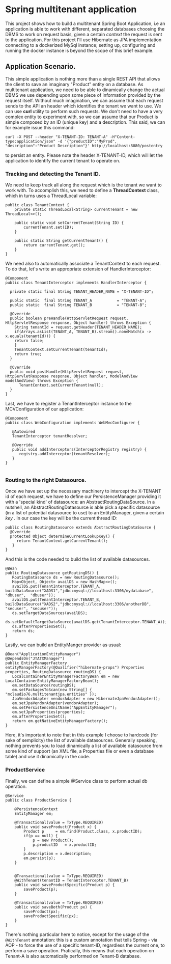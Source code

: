 # Spring multitenant application
This project shows how to build a multitenant Spring Boot Application, i.e an application is able to work with different, separated databases choosing the DBMS to work on request basis, given a certain <i> context </i> the request is sent to the application.
For this project I'll use Hibernate as JPA implementation connecting to a dockerized MySql instance; setting up, configuring and running the docker instance is beyond the scope of this brief example. 

## Application Scenario.
This simple application is nothing more than a single REST API that allows the client to save an imaginary "Product" entity on a database. As multitenant application, we need to be able to dinamically change the actual DBMS we use depending upon some piece of information provided by the request itself. Without much imagination, we can assume that each request sends to the API an header which identifies the tenant we want to use. We can use <b> curl </b> utility to perform such requests. We don't need to have a very complex entity to experiment with, so we can assume that our Product is simple composed by an ID (unique key) and a description. This said, we can for example issue this command:

```
curl -X POST --header "X-TENANT-ID: TENANT-A" -H"Content-type:application/json" -d '{"productID":"MyProd", "description":"Product Description"}' http://localhost:8080/postentry
```

to persist an entity. Please note the header X-TENANT-ID, which will let the application to identify the current tenant to operate on.

### Tracking and detecting the Tenant ID.

We need to keep track all along the request which is the tenant we want to work with. To accomplish this, we need to define a <b>ThreadContext </b> class, which in turns uses a ThreadLocal variable:

```
public class TenantContext {
    private static ThreadLocal<String> currentTenant = new ThreadLocal<>();

    public static void setCurrentTenant(String ID) {
        currentTenant.set(ID);
    }

    public static String getCurrentTenant() {
        return currentTenant.get();
    }
}
```
We need also to automatically associate a TenantContext to each request. To do that, let's write an appropriate extension of 
HandlerInterceptor:

```
@Component
public class TenantInterceptor implements HandlerInterceptor {

  private static final String TENANT_HEADER_NAME = "X-TENANT-ID";

  public static  final String TENANT_A			 = "TENANT-A";
  public static  final String TENANT_B			 = "TENANT-B";

  @Override
  public boolean preHandle(HttpServletRequest request, HttpServletResponse response, Object handler) throws Exception {
    String tenantId = request.getHeader(TENANT_HEADER_NAME);
    if(Arrays.asList(TENANT_A, TENANT_B).stream().noneMatch(x -> x.equals(tenantId))) {
	return false;
    }
    TenantContext.setCurrentTenant(tenantId);
    return true;
  }

  @Override
  public void postHandle(HttpServletRequest request, HttpServletResponse response, Object handler, ModelAndView modelAndView) throws Exception {
	  TenantContext.setCurrentTenant(null);
  }
}
```

Last, we have to register a TenantInterceptor instance to the MCVConfiguration of our application:

```
@Component
public class WebConfiguration implements WebMvcConfigurer {
   
   @Autowired
   TenantInterceptor tenantResolver;

   @Override
   public void addInterceptors(InterceptorRegistry registry) {
      registry.addInterceptor(tenantResolver);
   }
}


```
### Routing to the right Datasource.

Once we have set up the necessary machinery to intercept the X-TENANT id of each request, we have to define our PersistenceManager providing it with a 'special kind' of datasource: an AbstractRoutingDataSource. In a nutshell, an AbstractRoutingDatasource is able pick a specific datasource (in a list of potential datasource to use) to an EntityManager, given a certain <i> key </i>. In our case the key will be the current thread ID:

```
public class RoutingDatasource extends AbstractRoutingDataSource {
  @Override
  protected Object determineCurrentLookupKey() {
     return TenantContext.getCurrentTenant();
   }
}

```
And this is the code needed to build the list of available datasources.

```
@Bean
public RoutingDatasource getRoutingDS() {
   RoutingDatasource ds = new RoutingDatasource();
   Map<Object, Object> availDS = new HashMap<>();
   availDS.put(TenantInterceptor.TENANT_A, buildDataSource("XADS1","jdbc:mysql://localhost:3306/mydatabase", "dbuser",  "dbuser"));
   availDS.put(TenantInterceptor.TENANT_B, buildDataSource("XADS2","jdbc:mysql://localhost:3306/anotherDB",  "secuser", "secuser"));
   ds.setTargetDataSources(availDS);
   ds.setDefaultTargetDataSource(availDS.get(TenantInterceptor.TENANT_A));
   ds.afterPropertiesSet();
   return ds;
}

```
Lastly, we can build an EntityManger provider as usual:

```
@Bean("ApplicationEntityManager")
@DependsOn("JTATXManager")
public EntityManagerFactory entityManagerFactory(@Qualifier("hibernate-props") Properties properties, RoutingDatasource routingDS) {
   LocalContainerEntityManagerFactoryBean em = new LocalContainerEntityManagerFactoryBean();
   em.setDataSource(routingDS);
   em.setPackagesToScan(new String[] { "mclaudio76.multitenantjpa.entities" });
   JpaVendorAdapter vendorAdapter = new HibernateJpaVendorAdapter();
   em.setJpaVendorAdapter(vendorAdapter);
   em.setPersistenceUnitName("AppEntityManager");
   em.setJpaProperties(properties);
   em.afterPropertiesSet();
   return em.getNativeEntityManagerFactory();
}

```

Here, it's important to note that in this example I choose to hardcode (for sake of semplicity) the list of available datasources. Generally speaking, nothing prevents you to load dinamically a list of available datasource from some kind of support (an XML file, a Properties file or even a database table)
and use it dinamically in the code.


### ProductService

Finally, we can define a simple @Service class to perform actual db operation.

```
@Service
public class ProductService {

	@PersistenceContext 
	EntityManager em;
	
	@Transactional(value = TxType.REQUIRED)
	public void saveProduct(Product x) {
		Product p 	  = em.find(Product.class, x.productID);
		if(p == null) {
			p = new Product();
			p.productID   = x.productID;
		}
		p.description = x.description;
		em.persist(p);
	}
	
	
	@Transactional(value = TxType.REQUIRED)
	@WithTenant(tenantID = TenantInterceptor.TENANT_B)
	public void saveProductSpecific(Product p) {
		saveProduct(p);
	}
	
	@Transactional(value = TxType.REQUIRED)
	public void saveBoth(Product px) {
		saveProduct(px);
		saveProductSpecific(px);
	}
}
```

There's nothing particular here to notice, except for the usage of the ```@WithTenant``` annotation:
this is a custom annotation that tells Spring - via AOP - to force the use of a specific tenant-ID,
regardless the current one, to perform a save operation. Pratically, this means that each operation on
Tenant-A is also automatically performed on Tenant-B database.






  

